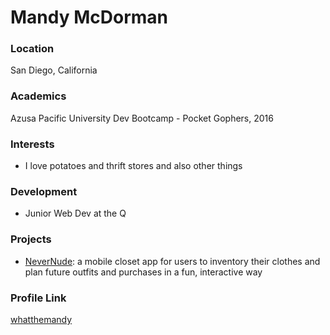 # Mandy McDorman

### Location

San Diego, California

### Academics

Azusa Pacific University
Dev Bootcamp - Pocket Gophers, 2016

### Interests

- I love potatoes and thrift stores and also other things

### Development

- Junior Web Dev at the Q

### Projects

- [NeverNude](https://github.com/whatthemandy/NeverNude-frontend): a mobile closet app for users to inventory their clothes and plan future outfits and purchases in a fun, interactive way

### Profile Link

[whatthemandy](https://github.com/whatthemandy)
